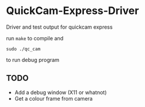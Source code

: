 QuickCam-Express-Driver
=======================

Driver and test output for quickcam express

run `make` to compile and 

    sudo ./qc_cam
    
to run debug program

TODO
----

- Add a debug window (X11 or whatnot)
- Get a colour frame from camera
